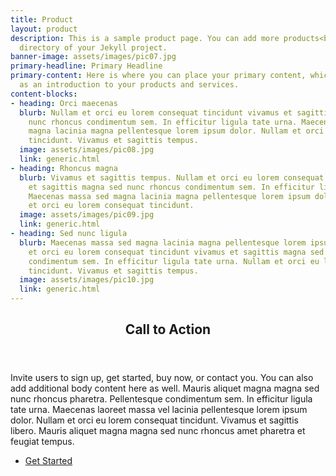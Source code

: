 ```yaml
---
title: Product
layout: product
description: This is a sample product page. You can add more products<br> in the _products
  directory of your Jekyll project.
banner-image: assets/images/pic07.jpg
primary-headline: Primary Headline
primary-content: Here is where you can place your primary content, which can serve
  as an introduction to your products and services.
content-blocks:
- heading: Orci maecenas
  blurb: Nullam et orci eu lorem consequat tincidunt vivamus et sagittis magna sed
    nunc rhoncus condimentum sem. In efficitur ligula tate urna. Maecenas massa sed
    magna lacinia magna pellentesque lorem ipsum dolor. Nullam et orci eu lorem consequat
    tincidunt. Vivamus et sagittis tempus.
  image: assets/images/pic08.jpg
  link: generic.html
- heading: Rhoncus magna
  blurb: Vivamus et sagittis tempus. Nullam et orci eu lorem consequat tincidunt vivamus
    et sagittis magna sed nunc rhoncus condimentum sem. In efficitur ligula tate urna.
    Maecenas massa sed magna lacinia magna pellentesque lorem ipsum dolor. Nullam
    et orci eu lorem consequat tincidunt.
  image: assets/images/pic09.jpg
  link: generic.html
- heading: Sed nunc ligula
  blurb: Maecenas massa sed magna lacinia magna pellentesque lorem ipsum dolor. Nullam
    et orci eu lorem consequat tincidunt vivamus et sagittis magna sed nunc rhoncus
    condimentum sem. In efficitur ligula tate urna. Nullam et orci eu lorem consequat
    tincidunt. Vivamus et sagittis tempus.
  image: assets/images/pic10.jpg
  link: generic.html
---
```


<!-- Three -->
<section id="three">
	<div class="inner">
		<header class="major">
			<h2>Call to Action</h2>
		</header>
		<p>Invite users to sign up, get started, buy now, or contact you. You can also add additional body content here as well. Mauris aliquet magna magna sed nunc rhoncus pharetra. Pellentesque condimentum sem. In efficitur ligula tate urna. Maecenas laoreet massa vel lacinia pellentesque lorem ipsum dolor. Nullam et orci eu lorem consequat tincidunt. Vivamus et sagittis libero. Mauris aliquet magna magna sed nunc rhoncus amet pharetra et feugiat tempus.</p>
		<ul class="actions">
			<li><a href="generic.html" class="button next">Get Started</a></li>
		</ul>
	</div>
</section>
